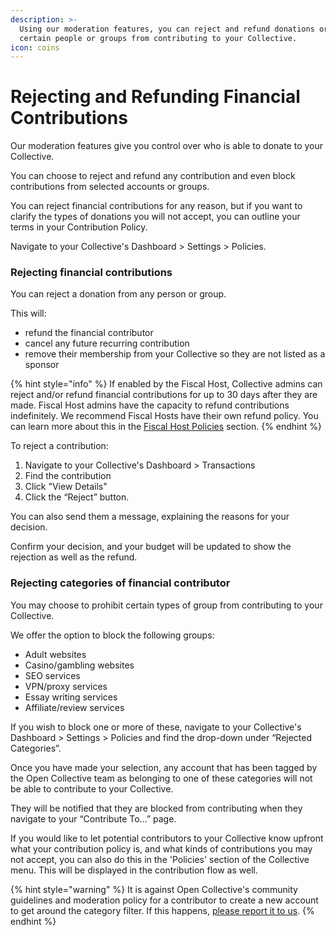```yaml
---
description: >-
  Using our moderation features, you can reject and refund donations or block
  certain people or groups from contributing to your Collective.
icon: coins
---
```


# Rejecting and Refunding  Financial Contributions

Our moderation features give you control over who is able to donate to your Collective.&#x20;

You can choose to reject and refund any contribution and even block contributions from selected accounts or groups.

You can reject financial contributions for any reason, but if you want to clarify the types of donations you will not accept, you can outline your terms in your Contribution Policy.

Navigate to your Collective's Dashboard > Settings > Policies.&#x20;

### Rejecting financial contributions

You can reject a donation from any person or group.

This will:

* refund the financial contributor
* cancel any future recurring contribution
* remove their membership from your Collective so they are not listed as a sponsor

{% hint style="info" %}
If enabled by the Fiscal Host, Collective admins can reject and/or refund financial contributions for up to 30 days after they are made. Fiscal Host admins have the capacity to refund contributions indefinitely. We recommend Fiscal Hosts have their own refund policy. You can learn more about this in the [Fiscal Host Policies](../../fiscal-hosts/setting-up-a-fiscal-host/fiscal-host-policies.md) section.&#x20;
{% endhint %}

To reject a contribution:

1. Navigate to your Collective's Dashboard >  Transactions
2. Find the contribution
3. Click "View Details"
4. Click the “Reject” button.

You can also send them a message, explaining the reasons for your decision.&#x20;

Confirm your decision, and your budget will be updated to show the rejection as well as the refund.

### Rejecting categories of financial contributor

You may choose to prohibit certain types of group from contributing to your Collective.

We offer the option to block the following groups:

* Adult websites
* Casino/gambling websites
* SEO services
* VPN/proxy services
* Essay writing services
* Affiliate/review services

If you wish to block one or more of these, navigate to your Collective's Dashboard > Settings > Policies and find the drop-down under “Rejected Categories”.

Once you have made your selection, any account that has been tagged by the Open Collective team as belonging to one of these categories will not be able to contribute to your Collective.

They will be notified that they are blocked from contributing when they navigate to your “Contribute To…” page.

If you would like to let potential contributors to your Collective know upfront what your contribution policy is, and what kinds of contributions you may not accept, you can also do this in the 'Policies' section of the Collective menu. This will be displayed in the contribution flow as well.

{% hint style="warning" %}
It is against Open Collective's community guidelines and moderation policy for a contributor to create a new account to get around the category filter. If this happens, [please report it to us](https://opencollective.com/contact).
{% endhint %}
